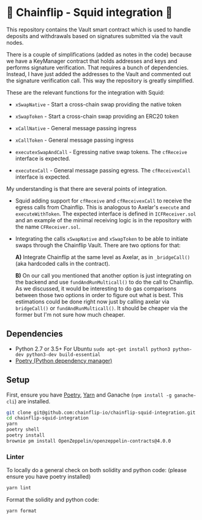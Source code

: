 # :squid: Chainflip - Squid integration :squid:

This repository contains the Vault smart contract which is used to handle deposits and withdrawals based on signatures submitted via the vault nodes.

There is a couple of simplifications (added as notes in the code) because we have a KeyManager contract that holds addresses and keys and performs signature verification. That requires a bunch of dependencies. Instead, I have just added the addresses to the Vault and commented out the signature verification call. This way the repository is greatly simplified.

These are the relevant functions for the integration with Squid:
- `xSwapNative` - Start a cross-chain swap providing the native token
- `xSwapToken`  - Start a cross-chain swap providing an ERC20 token
- `xCallNative` - General message passing ingress
- `xCallToken`  - General message passing ingress

- `executexSwapAndCall` - Egressing native swap tokens. The `cfReceive` interface is expected.
- `executexCall` - General message passing egress. The `cfReceivexCall` interface is expected.


My understanding is that there are several points of integration.

- Squid adding support for `cfReceive` and `cfReceivexCall` to receive the egress calls from Chainflip. This is analogous to Axelar's `execute` and `executeWithToken`. The expected interface is defined in `ICFReceiver.sol` and an example of the minimal receiving logic is in the repository with the name `CFReceiver.sol`.

- Integrating the calls `xSwapNative` and `xSwapToken` to be able to initiate swaps through the Chainflip Vault. There are two options for that:

    **A)** Integrate Chainflip at the same level as Axelar, as in `_bridgeCall()` (aka hardcoded calls in the contract).

    **B)** On our call you mentioned that another option is just integrating on the backend and use `fundAndRunMulticall()` to do the call to Chainflip. As we discussed, it would be interesting to do gas comparisons between those two options in order to figure out what is best. This estimations could be done right now just by calling axelar via `bridgeCall()` or `fundAndRunMulticall()`. It should be cheaper via the former but I'm not sure how much cheaper.


## Dependencies

- Python 2.7 or 3.5+
  For Ubuntu `sudo apt-get install python3 python-dev python3-dev build-essential`
- [Poetry (Python dependency manager)](https://python-poetry.org/docs/)

## Setup

First, ensure you have [Poetry](https://python-poetry.org), [Yarn](https://yarnpkg.com) and Ganache (`npm install -g ganache-cli`) are installed.

```bash
git clone git@github.com:chainflip-io/chainflip-squid-integration.git
cd chainflip-squid-integration
yarn
poetry shell
poetry install
brownie pm install OpenZeppelin/openzeppelin-contracts@4.0.0
```

### Linter

To locally do a general check on both solidity and python code: (please ensure you have poetry installed)

```bash
yarn lint
```

Format the solidity and python code:

```bash
yarn format
```